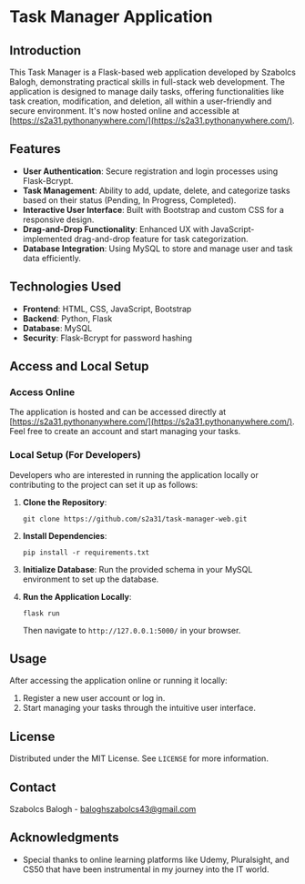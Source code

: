 # Task Manager Application

## Introduction
This Task Manager is a Flask-based web application developed by Szabolcs Balogh, demonstrating practical skills in full-stack web development. The application is designed to manage daily tasks, offering functionalities like task creation, modification, and deletion, all within a user-friendly and secure environment. It's now hosted online and accessible at [https://s2a31.pythonanywhere.com/](https://s2a31.pythonanywhere.com/).

## Features
- **User Authentication**: Secure registration and login processes using Flask-Bcrypt.
- **Task Management**: Ability to add, update, delete, and categorize tasks based on their status (Pending, In Progress, Completed).
- **Interactive User Interface**: Built with Bootstrap and custom CSS for a responsive design.
- **Drag-and-Drop Functionality**: Enhanced UX with JavaScript-implemented drag-and-drop feature for task categorization.
- **Database Integration**: Using MySQL to store and manage user and task data efficiently.

## Technologies Used
- **Frontend**: HTML, CSS, JavaScript, Bootstrap
- **Backend**: Python, Flask
- **Database**: MySQL
- **Security**: Flask-Bcrypt for password hashing

## Access and Local Setup

### Access Online
The application is hosted and can be accessed directly at [https://s2a31.pythonanywhere.com/](https://s2a31.pythonanywhere.com/). Feel free to create an account and start managing your tasks.

### Local Setup (For Developers)
Developers who are interested in running the application locally or contributing to the project can set it up as follows:

1. **Clone the Repository**: 
   ```
   git clone https://github.com/s2a31/task-manager-web.git
   ```
2. **Install Dependencies**: 
   ```
   pip install -r requirements.txt
   ```
3. **Initialize Database**:
   Run the provided schema in your MySQL environment to set up the database.

4. **Run the Application Locally**:
   ```
   flask run
   ```
   Then navigate to `http://127.0.0.1:5000/` in your browser.

## Usage
After accessing the application online or running it locally:
1. Register a new user account or log in.
2. Start managing your tasks through the intuitive user interface.

## License
Distributed under the MIT License. See `LICENSE` for more information.

## Contact
Szabolcs Balogh - baloghszabolcs43@gmail.com

## Acknowledgments
- Special thanks to online learning platforms like Udemy, Pluralsight, and CS50 that have been instrumental in my journey into the IT world.